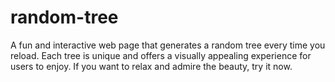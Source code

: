 # random-tree

A fun and interactive web page that generates a random tree every time you reload. Each tree is unique and offers a visually appealing experience for users to enjoy. If you want to relax and admire the beauty, try it now.
